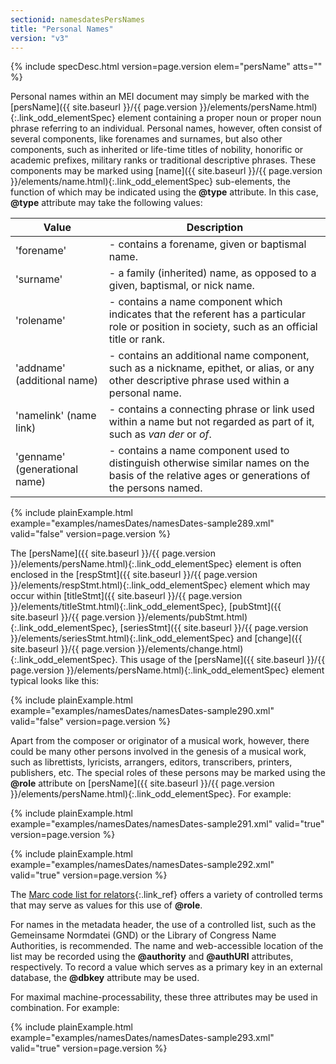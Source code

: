 ```yaml
---
sectionid: namesdatesPersNames
title: "Personal Names"
version: "v3"
---
```






{% include specDesc.html version=page.version elem="persName" atts="" %}




Personal names within an MEI document may simply be marked with the [persName]({{ site.baseurl }}/{{ page.version }}/elements/persName.html){:.link_odd_elementSpec} element containing a proper noun or proper noun phrase referring to an
individual. Personal names, however, often consist of several components, like forenames
and
surnames, but also other components, such as inherited or life-time titles of nobility,
honorific or academic prefixes, military ranks or traditional descriptive phrases.
These
components may be marked using [name]({{ site.baseurl }}/{{ page.version }}/elements/name.html){:.link_odd_elementSpec} sub-elements, the function of
which may be indicated using the **@type** attribute. In this case, **@type**
attribute may take the following values:

<table class="table table-striped table-hover">
   <thead>
      <tr>
         <th>Value</th>
         <th>Description</th>
      </tr>
   </thead>
   <tbody>
      <tr>
         <td>'forename'</td>
         <td> - contains a forename, given or baptismal name.</td>
      </tr>
      <tr>
         <td>'surname'</td>
         <td> - a family (inherited) name, as opposed to a given, baptismal, or nick name.</td>
      </tr>
      <tr>
         <td>'rolename'</td>
         <td> - contains a name component which indicates that the referent has a particular role
            or position in society, such as an official title or rank.
         </td>
      </tr>
      <tr>
         <td>'addname' (additional name)</td>
         <td> - contains an additional name component, such as a nickname, epithet, or alias, or
            any other descriptive phrase used within a personal name.
         </td>
      </tr>
      <tr>
         <td>'namelink' (name link)</td>
         <td> - contains a connecting phrase or link used within a name but not regarded as part
            of
            it, such as 
            <em class="mentioned">van der</em> or 
            <em class="mentioned">of</em>.
         </td>
      </tr>
      <tr>
         <td>'genname' (generational name)</td>
         <td> - contains a name component used to distinguish otherwise similar names on the basis
            of the relative ages or generations of the persons named.
         </td>
      </tr>
   </tbody>
</table>
{% include plainExample.html example="examples/namesDates/namesDates-sample289.xml" valid="false" version=page.version %}


The [persName]({{ site.baseurl }}/{{ page.version }}/elements/persName.html){:.link_odd_elementSpec} element is often enclosed in the [respStmt]({{ site.baseurl }}/{{ page.version }}/elements/respStmt.html){:.link_odd_elementSpec} element which may occur within [titleStmt]({{ site.baseurl }}/{{ page.version }}/elements/titleStmt.html){:.link_odd_elementSpec}, [pubStmt]({{ site.baseurl }}/{{ page.version }}/elements/pubStmt.html){:.link_odd_elementSpec}, [seriesStmt]({{ site.baseurl }}/{{ page.version }}/elements/seriesStmt.html){:.link_odd_elementSpec} and [change]({{ site.baseurl }}/{{ page.version }}/elements/change.html){:.link_odd_elementSpec}. This usage of the [persName]({{ site.baseurl }}/{{ page.version }}/elements/persName.html){:.link_odd_elementSpec} element typical looks like
this:

{% include plainExample.html example="examples/namesDates/namesDates-sample290.xml" valid="false" version=page.version %}

Apart from the composer or originator of a musical work, however, there could be many
other
persons involved in the genesis of a musical work, such as librettists, lyricists,
arrangers, editors, transcribers, printers, publishers, etc. The special roles of
these
persons may be marked using the **@role** attribute on [persName]({{ site.baseurl }}/{{ page.version }}/elements/persName.html){:.link_odd_elementSpec}.
For example:

{% include plainExample.html example="examples/namesDates/namesDates-sample291.xml" valid="true" version=page.version %}

{% include plainExample.html example="examples/namesDates/namesDates-sample292.xml" valid="true" version=page.version %}

The [Marc code list for
relators](http://www.loc.gov/marc/relators/relaterm.html){:.link_ref} offers a variety of controlled terms that may serve as values for this use
of **@role**.

For names in the metadata header, the use of a controlled list, such as the Gemeinsame
Normdatei (GND) or the Library of Congress Name Authorities, is recommended.
 The name and web-accessible location of
the list may be recorded using the **@authority** and **@authURI** attributes,
respectively. To record a value which serves as a primary key in an external database,
the
**@dbkey** attribute may be used.

For maximal machine-processability, these three attributes may be used in combination.
For
example:

{% include plainExample.html example="examples/namesDates/namesDates-sample293.xml" valid="true" version=page.version %}


